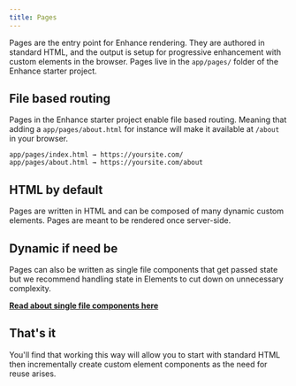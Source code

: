 ```yaml
---
title: Pages
---
```


Pages are the entry point for Enhance rendering. They are authored in standard HTML, and the output is setup for progressive enhancement with custom elements in the browser. Pages live in the `app/pages/` folder of the Enhance starter project.

## File based routing

Pages in the Enhance starter project enable file based routing. Meaning that adding a `app/pages/about.html` for instance will make it available at `/about` in your browser.

```
app/pages/index.html → https://yoursite.com/
app/pages/about.html → https://yoursite.com/about
```

## HTML by default

Pages are written in HTML and can be composed of many dynamic custom elements. Pages are meant to be rendered once server-side.

## Dynamic if need be

Pages can also be written as single file components that get passed state but we recommend handling state in Elements to cut down on unnecessary complexity.

<doc-callout level="none" mark="🙌">

**[Read about single file components here](/docs/learn/concepts/single-file-components)**

</doc-callout>

## That's it

You'll find that working this way will allow you to start with standard HTML then incrementally create custom element components as the need for reuse arises.
